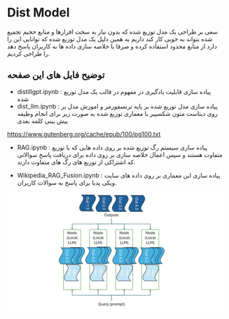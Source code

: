 # Dist Model
 سعی بر طراحی یک مدل توزیع شده که بدون نیاز به سخت افزارها و منابع حجیم تجمیع شده بتواند به خوبی کار کند داریم یه همین دلیل  یک مدل توزیع شده که توانایی این را دارد از منابع محدود استفاده کرده و صرفا با خلاصه سازی داده ها به کاربران پاسخ دهد را طراحی کردیم.

 ## توضیح فایل های این صفحه
 - distillgpt.ipynb : پیاده سازی قابلیت یادگیری در مفهوم در قالب یک مدل توزیع شده
 - dist_llm.ipynb : پیاده سازی مدل توزیع شده بر پایه ترنسفورمر و اموزش مدل بر روی دیتاست متون شکسپیر با معماری توزیع شده به صورت زیر برای انجام وظیفه پیش بینی کلمه بعدی

 https://www.gutenberg.org/cache/epub/100/pg100.txt 
 
 - RAG.ipynb : پیاده سازی سیستم رگ توزیع شده بر روی داده هایی که با توزیع متفاوت هستند و سپس اعمال خلاصه سازی بر روی داده برای دریافت پاسخ سوالاتی که اشتراکی از توزیع های رگ های متفاوت دارند.

 - Wikipedia_RAG_Fusion.ipynb :‌ پیاده سازی این معماری بر روی داده های سایت ویکی پدیا برای پاسخ به سوالات کاربران.
 
 ‍<img src="doc/RAG_architecture.jpg">
 